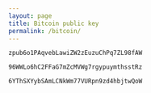 ```yaml
---
layout: page
title: Bitcoin public key
permalink: /bitcoin/
---
```



`zpub6o1PAqvebLawiZW2zEuzuChPq7ZL98fAW`

`96WWLo6hC2FFaG7mZcMVWg7rgypuymthsstRz`

`6YThSXYybSAmLCNkWm77VURpn9zd4hbjtwQoW`
